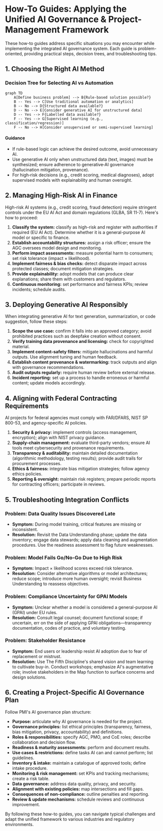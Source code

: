 # How-To Guides: Applying the Unified AI Governance & Project-Management Framework

These how-to guides address specific situations you may encounter while implementing the integrated AI governance system. Each guide is problem-oriented, providing practical steps, decision trees, and troubleshooting tips.

## 1. Choosing the Right AI Method

### Decision Tree for Selecting AI vs Automation

```mermaid
graph TD
    A[Define business problem] --> B{Rule-based solution possible?}
    B -- Yes --> C[Use traditional automation or analytics]
    B -- No --> D{Structured data available?}
    D -- No --> E[Consider generative AI for unstructured data]
    D -- Yes --> F{Labelled data available?}
    F -- Yes --> G[Supervised learning (e.g., classification/regression)]
    F -- No --> H[Consider unsupervised or semi-supervised learning]
```

#### Guidance

- If rule-based logic can achieve the desired outcome, avoid unnecessary AI.
- Use generative AI only when unstructured data (text, images) must be synthesized; ensure adherence to generative‑AI governance (hallucination mitigation, provenance).
- For high‑risk decisions (e.g., credit scoring, medical diagnoses), adopt supervised models with explainability and human oversight.

## 2. Managing High-Risk AI in Finance

High-risk AI systems (e.g., credit scoring, fraud detection) require stringent controls under the EU AI Act and domain regulations (GLBA, SR 11-7). Here's how to proceed:

1. **Classify the system:** classify as high-risk and register with authorities if required (EU AI Act). Determine whether it is a general-purpose AI model or specific to finance.
2. **Establish accountability structures:** assign a risk officer; ensure the AGC oversees model design and monitoring.
3. **Perform impact assessments:** measure potential harm to consumers; set risk tolerance (impact × likelihood).
4. **Implement fairness & bias checks:** detect disparate impact across protected classes; document mitigation strategies.
5. **Provide explainability:** adopt models that can produce clear explanations; share them with customers and regulators.
6. **Continuous monitoring:** set performance and fairness KPIs; review incidents; schedule audits.

## 3. Deploying Generative AI Responsibly

When integrating generative AI for text generation, summarization, or code suggestion, follow these steps:

1. **Scope the use case:** confirm it falls into an approved category; avoid prohibited practices such as deepfake creation without consent.
2. **Verify training data provenance and licensing:** check for copyrighted material.
3. **Implement content-safety filters:** mitigate hallucinations and harmful outputs. Use alignment tuning and human feedback.
4. **Establish content provenance & watermarking:** track outputs and align with governance recommendations.
5. **Audit outputs regularly:** require human review before external release.
6. **Incident reporting:** set up a process to handle erroneous or harmful content; update models accordingly.

## 4. Aligning with Federal Contracting Requirements

AI projects for federal agencies must comply with FAR/DFARS, NIST SP 800-53, and agency-specific AI policies.

1. **Security & privacy:** implement controls (access management, encryption); align with NIST privacy guidance.
2. **Supply-chain management:** evaluate third-party vendors; ensure AI tools meet cybersecurity and provenance requirements.
3. **Transparency & auditability:** maintain detailed documentation (algorithmic methodology, testing results); provide audit trails for procurement processes.
4. **Ethics & fairness:** integrate bias mitigation strategies; follow agency ethics policies.
5. **Reporting & oversight:** maintain risk registers; prepare periodic reports for contracting officers; participate in reviews.

## 5. Troubleshooting Integration Conflicts

### Problem: Data Quality Issues Discovered Late
- **Symptom:** During model training, critical features are missing or inconsistent.
- **Resolution:** Revisit the Data Understanding phase; update the data inventory; engage data stewards; apply data cleaning and augmentation procedures. Use the readiness assessment to flag future weaknesses.

### Problem: Model Fails Go/No-Go Due to High Risk
- **Symptom:** Impact × likelihood scores exceed risk tolerance.
- **Resolution:** Consider alternative algorithms or model architectures; reduce scope; introduce more human oversight; revisit Business Understanding to reassess objectives.

### Problem: Compliance Uncertainty for GPAI Models
- **Symptom:** Unclear whether a model is considered a general-purpose AI (GPAI) under EU rules.
- **Resolution:** Consult legal counsel; document functional scope; if uncertain, err on the side of applying GPAI obligations—transparency documentation, codes of practice, and voluntary testing.

### Problem: Stakeholder Resistance
- **Symptom:** End users or leadership resist AI adoption due to fear of replacement or mistrust.
- **Resolution:** Use The Fifth Discipline's shared vision and team learning to cultivate buy-in. Conduct workshops; emphasize AI's augmentative role; involve stakeholders in the Map function to surface concerns and design solutions.

## 6. Creating a Project-Specific AI Governance Plan

Follow PMI's AI governance plan structure:

- **Purpose:** articulate why AI governance is needed for the project.
- **Governance principles:** list ethical principles (transparency, fairness, bias mitigation, privacy, accountability) and definitions.
- **Roles & responsibilities:** specify AGC, PMO, and CoE roles; describe collaboration and decision flow.
- **Readiness & maturity assessments:** perform and document results.
- **Use cases & restrictions:** define tasks AI can and cannot perform; list guidelines.
- **Inventory & intake:** maintain a catalogue of approved tools; define intake procedure.
- **Monitoring & risk management:** set KPIs and tracking mechanisms; create a risk table.
- **Data governance:** address data quality, privacy, and security.
- **Alignment with existing policies:** map intersections and fill gaps.
- **Consequences of non-compliance:** outline penalties and reporting.
- **Review & update mechanisms:** schedule reviews and continuous improvement.

By following these how-to guides, you can navigate typical challenges and adapt the unified framework to various industries and regulatory environments.

